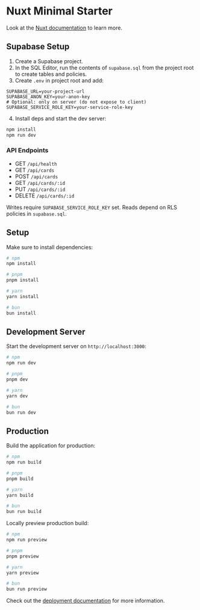 # Nuxt Minimal Starter

Look at the [Nuxt documentation](https://nuxt.com/docs/getting-started/introduction) to learn more.

## Supabase Setup

1. Create a Supabase project.
2. In the SQL Editor, run the contents of `supabase.sql` from the project root to create tables and policies.
3. Create `.env` in project root and add:

```
SUPABASE_URL=your-project-url
SUPABASE_ANON_KEY=your-anon-key
# Optional: only on server (do not expose to client)
SUPABASE_SERVICE_ROLE_KEY=your-service-role-key
```

4. Install deps and start the dev server:

```bash
npm install
npm run dev
```

### API Endpoints

- GET `/api/health`
- GET `/api/cards`
- POST `/api/cards`
- GET `/api/cards/:id`
- PUT `/api/cards/:id`
- DELETE `/api/cards/:id`

Writes require `SUPABASE_SERVICE_ROLE_KEY` set. Reads depend on RLS policies in `supabase.sql`.

## Setup

Make sure to install dependencies:

```bash
# npm
npm install

# pnpm
pnpm install

# yarn
yarn install

# bun
bun install
```

## Development Server

Start the development server on `http://localhost:3000`:

```bash
# npm
npm run dev

# pnpm
pnpm dev

# yarn
yarn dev

# bun
bun run dev
```

## Production

Build the application for production:

```bash
# npm
npm run build

# pnpm
pnpm build

# yarn
yarn build

# bun
bun run build
```

Locally preview production build:

```bash
# npm
npm run preview

# pnpm
pnpm preview

# yarn
yarn preview

# bun
bun run preview
```

Check out the [deployment documentation](https://nuxt.com/docs/getting-started/deployment) for more information.
